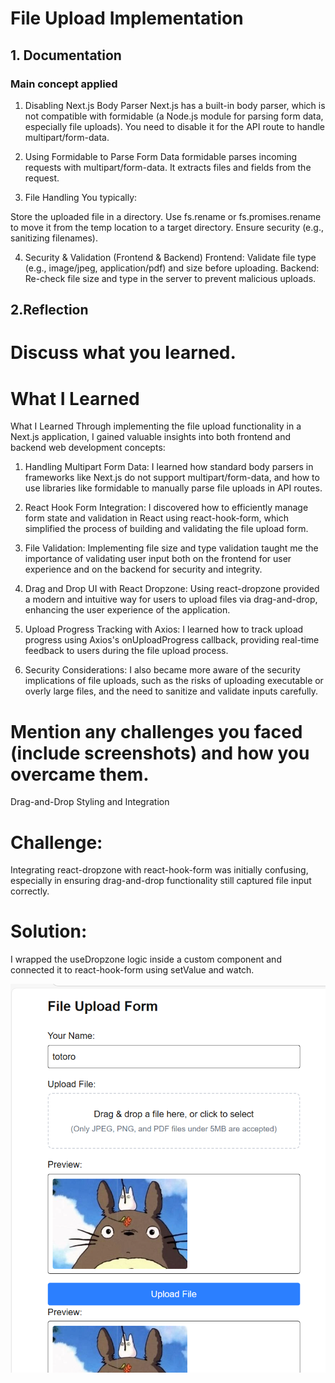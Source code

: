 # File Upload Implementation 
## 1. Documentation 
### Main concept applied 

1.  Disabling Next.js Body Parser
Next.js has a built-in body parser, which is not compatible with formidable (a Node.js module for parsing form data, especially file uploads). You need to disable it for the API route to handle multipart/form-data.

2. Using Formidable to Parse Form Data
formidable parses incoming requests with multipart/form-data. It extracts files and fields from the request.

3. File Handling
You typically:

Store the uploaded file in a directory.
Use fs.rename or fs.promises.rename to move it from the temp location to a target directory.
Ensure security (e.g., sanitizing filenames).

4. Security & Validation (Frontend & Backend)
Frontend:
Validate file type (e.g., image/jpeg, application/pdf) and size before uploading.
Backend:
Re-check file size and type in the server to prevent malicious uploads.

## 2.Reflection
# Discuss what you learned. 
# What I Learned

What I Learned
Through implementing the file upload functionality in a Next.js application, I gained valuable insights into both frontend and backend web development concepts:

1. Handling Multipart Form Data: I learned how standard body parsers in frameworks like Next.js do not support multipart/form-data, and how to use libraries like formidable to manually parse file uploads in API routes.

2. React Hook Form Integration: I discovered how to efficiently manage form state and validation in React using react-hook-form, which simplified the process of building and validating the file upload form.

3. File Validation: Implementing file size and type validation taught me the importance of validating user input both on the frontend for user experience and on the backend for security and integrity.

4. Drag and Drop UI with React Dropzone: Using react-dropzone provided a modern and intuitive way for users to upload files via drag-and-drop, enhancing the user experience of the application.

5. Upload Progress Tracking with Axios: I learned how to track upload progress using Axios's onUploadProgress callback, providing real-time feedback to users during the file upload process.

6. Security Considerations: I also became more aware of the security implications of file uploads, such as the risks of uploading executable or overly large files, and the need to sanitize and validate inputs carefully.

# Mention any challenges you faced (include screenshots) and how you overcame them.
Drag-and-Drop Styling and Integration
# Challenge:
Integrating react-dropzone with react-hook-form was initially confusing, especially in ensuring drag-and-drop functionality still captured file input correctly.

# Solution:
I wrapped the useDropzone logic inside a custom component and connected it to react-hook-form using setValue and watch.

![totoro](<post/Screenshot 2025-05-23 212901.png>)